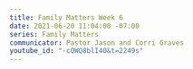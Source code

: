 ```yaml
---
title: Family Matters Week 6
date: 2021-06-20 11:04:00 -07:00
series: Family Matters
communicator: Pastor Jason and Corri Graves
youtube_id: "-cQWQ8blI40&t=2249s"
---
```


